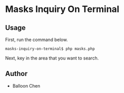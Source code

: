 # Masks Inquiry On Terminal

## Usage

First, run the command below.
```
masks-inquiry-on-terminal$ php masks.php
```

Next, key in the area that you want to search.

## Author

* Balloon Chen